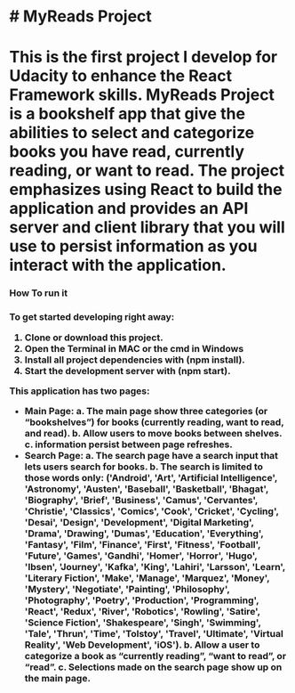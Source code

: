 <h1># MyReads Project<h1>
 This is the first project I develop for Udacity to enhance the React Framework skills. MyReads Project is a bookshelf app that give the abilities to select and categorize books you have read, currently reading, or want to read. The project emphasizes using React to build the application and provides an API server and client library that you will use to persist information as you interact with the application.

 <h3>How To run it<h3>

To get started developing right away:

1. Clone or download this project.
2. Open the Terminal in MAC or the cmd in Windows
2. Install all project dependencies with (npm install).
3. Start the development server with (npm start).

This application has two pages:
* Main Page:
a.  The main page show three categories (or “bookshelves”) for books (currently reading, want to read, and read).
b.  Allow users to move books between shelves.
c. information persist between page refreshes.
* Search Page:
a. The search page have a search input that lets users search for books.
b. The search is limited to those words only: ('Android', 'Art', 'Artificial Intelligence', 'Astronomy', 'Austen', 'Baseball', 'Basketball', 'Bhagat', 'Biography', 'Brief', 'Business', 'Camus', 'Cervantes', 'Christie', 'Classics', 'Comics', 'Cook', 'Cricket', 'Cycling', 'Desai', 'Design', 'Development', 'Digital Marketing', 'Drama', 'Drawing', 'Dumas', 'Education', 'Everything', 'Fantasy', 'Film', 'Finance', 'First', 'Fitness', 'Football', 'Future', 'Games', 'Gandhi', 'Homer', 'Horror', 'Hugo', 'Ibsen', 'Journey', 'Kafka', 'King', 'Lahiri', 'Larsson', 'Learn', 'Literary Fiction', 'Make', 'Manage', 'Marquez', 'Money', 'Mystery', 'Negotiate', 'Painting', 'Philosophy', 'Photography', 'Poetry', 'Production', 'Programming', 'React', 'Redux', 'River', 'Robotics', 'Rowling', 'Satire', 'Science Fiction', 'Shakespeare', 'Singh', 'Swimming', 'Tale', 'Thrun', 'Time', 'Tolstoy', 'Travel', 'Ultimate', 'Virtual Reality', 'Web Development', 'iOS').
b. Allow a user to categorize a book as “currently reading”, “want to read”, or “read”.
c. Selections made on the search page show up on the main page.
